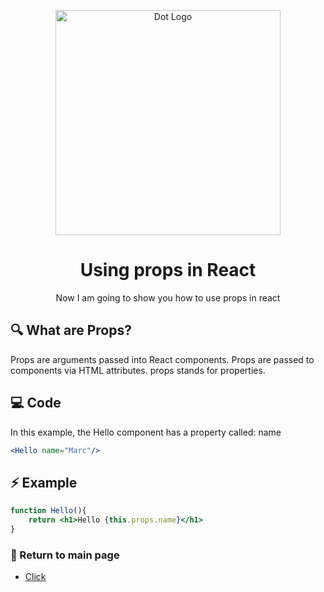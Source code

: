 <p align="center">
<a target="blank"><img src="https://dmitripavlutin.com/static/6d14625626a323816b47d301a6319626/c24d5/cover.png" width="360" alt="Dot Logo" /></a>
</a>
<h1 align="center">Using props in React</h1>
<p align="center">Now I am going to show you how to use props in react</p>

## 🔍 What are Props?

Props are arguments passed into React components. Props are passed to components via HTML attributes. props stands for properties.

## 💻 Code
In this example, the Hello component has a property called: name

```jsx
<Hello name="Marc"/>
```

## ⚡ Example
```jsx
function Hello(){
    return <h1>Hello {this.props.name}</h1>
}
```

### 🎈 Return to main page

- [Click](https://github.com/elmarcz/ReactTutos)
